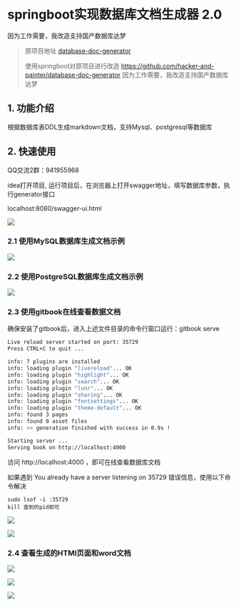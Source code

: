 # springboot实现数据库文档生成器 2.0
因为工作需要，我改造支持国产数据库达梦

> 原项目地址 [database-doc-generator](https://github.com/enilu/database-doc-generator)
>
> 使用springboot对原项目进行改造
https://github.com/hacker-and-painter/database-doc-generator
> 因为工作需要，我改造支持国产数据库达梦
## 1. 功能介绍

根据数据库表DDL生成markdown文档，支持Mysql、postgresql等数据库

## 2. 快速使用
QQ交流2群：941955968

idea打开项目, 运行项目后，在浏览器上打开swagger地址，填写数据库参数，执行generator接口

localhost:8080/swagger-ui.html

![](https://raw.githubusercontent.com/gaohanghang/images/master/img20190623172830.png)

### 2.1 使用MySQL数据库生成文档示例

![](https://raw.githubusercontent.com/gaohanghang/images/master/img20190615022129.png)

### 2.2 使用PostgreSQL数据库生成文档示例


![](https://raw.githubusercontent.com/gaohanghang/images/master/img20190615022203.png)

### 2.3 使用gitbook在线查看数据文档

确保安装了gitbook后，进入上述文件目录的命令行窗口运行：gitbook serve

```bash
Live reload server started on port: 35729
Press CTRL+C to quit ...

info: 7 plugins are installed 
info: loading plugin "livereload"... OK 
info: loading plugin "highlight"... OK 
info: loading plugin "search"... OK 
info: loading plugin "lunr"... OK 
info: loading plugin "sharing"... OK 
info: loading plugin "fontsettings"... OK 
info: loading plugin "theme-default"... OK 
info: found 3 pages 
info: found 0 asset files 
info: >> generation finished with success in 0.9s ! 

Starting server ...
Serving book on http://localhost:4000
```

访问 http://localhost:4000 ，即可在线查看数据库文档

如果遇到 You already have a server listening on 35729 错误信息，使用以下命令解决

```
sudo lsof -i :35729
kill 查到的pid即可
```

![](https://raw.githubusercontent.com/gaohanghang/images/master/img20190607200945.png)

![](https://raw.githubusercontent.com/gaohanghang/images/master/img20190615023510.png)

### 2.4 查看生成的HTMl页面和word文档

![](https://raw.githubusercontent.com/gaohanghang/images/master/img20190623173459.png)

![](https://raw.githubusercontent.com/gaohanghang/images/master/imgscreely-1561283362892.png)

![](https://raw.githubusercontent.com/gaohanghang/images/master/img20190623173420.png)
